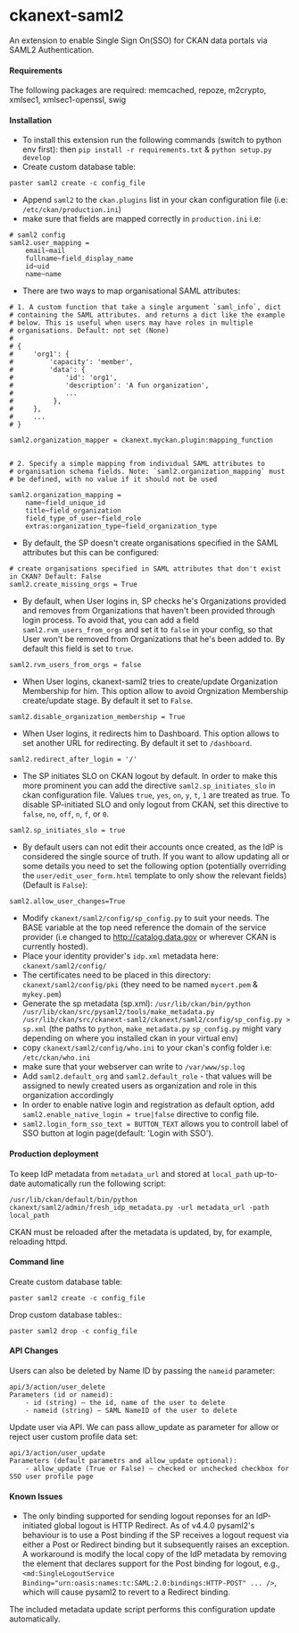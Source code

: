 ckanext-saml2
==============
An extension to enable Single Sign On(SSO) for CKAN data portals via SAML2 Authentication.

#### Requirements
The following packages are required: memcached, repoze, m2crypto, xmlsec1, xmlsec1-openssl, swig

#### Installation
- To install this extension run the following commands (switch to python env first): then `pip install -r requirements.txt` & `python setup.py develop`
- Create custom database table:

```
paster saml2 create -c config_file
```
- Append `saml2` to the `ckan.plugins` list in your ckan configuration file (i.e: `/etc/ckan/production.ini`)
- make sure that fields are mapped correctly in `production.ini` i.e:
```
# saml2 config
saml2.user_mapping =
    email~mail
    fullname~field_display_name
    id~uid
    name~name

```

- There are two ways to map organisational SAML attributes:
```
# 1. A custom function that take a single argument `saml_info`, dict
# containing the SAML attributes. and returns a dict like the example
# below. This is useful when users may have roles in multiple
# organisations. Default: not set (None)
#
# {
#     'org1': {
#         'capacity': 'member',
#         'data': {
#             'id': 'org1',
#             'description': 'A fun organization',
#             ...
#          },
#     },
#     ...
# }

saml2.organization_mapper = ckanext.myckan.plugin:mapping_function


# 2. Specify a simple mapping from individual SAML attributes to
# organisation schema fields. Note: `saml2.organization_mapping` must
# be defined, with no value if it should not be used

saml2.organization_mapping =
    name~field_unique_id
    title~field_organization
    field_type_of_user~field_role
    extras:organization_type~field_organization_type
```

- By default, the SP doesn't create organisations specified in the SAML attributes but this can be configured:
```
# create organisations specified in SAML attributes that don't exist in CKAN? Default: False
saml2.create_missing_orgs = True
```

- By default, when User logins in, SP checks he's Organizations provided and removes from Organizations that haven't been provided through login process. To avoid that, you can add a field `saml2.rvm_users_from_orgs` and set it to `false` in your config, so that User won't be removed from Organizations that he's been added to. By default this field is set to `true`.
```
saml2.rvm_users_from_orgs = false
```

- When User logins, ckanext-saml2 tries to create/update Organization Membership for him. This option allow to avoid Orgnization Membership create/update stage. By default it set to `False`.
```
saml2.disable_organization_membership = True
```

- When User logins, it redirects him to Dashboard. This option allows to set another URL for redirecting. By default it set to `/dashboard`.
```
saml2.redirect_after_login = '/'
```

- The SP initiates SLO on CKAN logout by default. In order to make this more prominent you can add the directive `saml2.sp_initiates_slo` in ckan configuration file. Values `true`, `yes`, `on`, `y`, `t`, `1` are treated as true. To disable SP-initiated SLO and only logout from CKAN, set this directive to `false`, `no`, `off`, `n`, `f`, or `0`.
```
saml2.sp_initiates_slo = true
```

- By default users can not edit their accounts once created, as the IdP is considered the single source of truth. If you want to allow updating all or some details you need to set the following option (potentially overriding the `user/edit_user_form.html` template to only show the relevant fields) (Default is `False`):
```
saml2.allow_user_changes=True
```

- Modify `ckanext/saml2/config/sp_config.py` to suit your needs. The BASE variable at the top need reference  the domain of the service provider (i.e changed to http://catalog.data.gov or wherever CKAN is currently hosted).
- Place your identity provider's `idp.xml` metadata here: `ckanext/saml2/config/`
- The certificates need to be placed in this directory: `ckanext/saml2/config/pki` (they need to be named
`mycert.pem` & `mykey.pem`)
- Generate the sp metadata (sp.xml):
`/usr/lib/ckan/bin/python /usr/lib/ckan/src/pysaml2/tools/make_metadata.py /usr/lib/ckan/src/ckanext-saml2/ckanext/saml2/config/sp_config.py > sp.xml` (the paths to `python`, `make_metadata.py` `sp_config.py` might vary depending on where you installed ckan in your virtual env)
- copy `ckanext/saml2/config/who.ini` to your ckan's config folder i.e: `/etc/ckan/who.ini`
- make sure that your webserver can write to `/var/www/sp.log`
- Add `saml2.default_org` and `saml2.default_role` - that values will be assigned to newly created users as organization and role in this organization accordingly
- In order to enable native login and registration as default option, add `saml2.enable_native_login = true|false` directive to config file.
- `saml2.login_form_sso_text = BUTTON_TEXT` allows you to controll label of SSO button at login page(default: 'Login with SSO').

#### Production deployment

To keep IdP metadata from `metadata_url` and stored at `local_path`
up-to-date automatically run the following script:
```
/usr/lib/ckan/default/bin/python ckanext/saml2/admin/fresh_idp_metadata.py -url metadata_url -path local_path
```
CKAN must be reloaded after the metadata is updated, by, for example, reloading httpd.


#### Command line

Create custom database table:
```
paster saml2 create -c config_file
```

Drop custom database tables::
```
paster saml2 drop -c config_file
```

#### API Changes

Users can also be deleted by Name ID by passing the `nameid` parameter:

    api/3/action/user_delete
    Parameters (id or nameid):
        - id (string) – the id, name of the user to delete
        - nameid (string) – SAML NameID of the user to delete

Update user via API. We can pass allow_update as parameter for allow or reject user custom profile data set:

    api/3/action/user_update
    Parameters (default parametrs and allow_update optional):
        - allow_update (True or False) – checked or unchecked checkbox for SSO user profile page

#### Known Issues

- The only binding supported for sending logout reponses for an IdP-initiated global logout is HTTP Redirect. As of v4.4.0 pysaml2's behaviour is to use a Post binding if the SP receives a logout request via either a Post or Redirect binding but it subsequently raises an exception. A workaround is modify the local copy of the IdP metadata by removing the element that declares support for the Post binding for logout, e.g., `<md:SingleLogoutService Binding="urn:oasis:names:tc:SAML:2.0:bindings:HTTP-POST" ... />`, which will cause pysaml2 to revert to a Redirect binding.

The included metadata update script performs this configuration update automatically.

